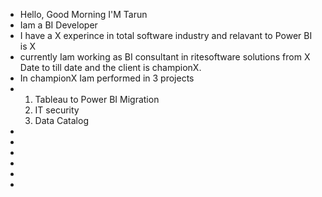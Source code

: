 - Hello, Good Morning I'M Tarun
- Iam a BI Developer
- I have a X experince in total software industry and relavant to Power BI is X
- currently Iam working as BI consultant in ritesoftware solutions from X Date to till date and the client is championX.
- In championX Iam performed in 3 projects
- 1. Tableau to Power BI Migration
  2. IT security
  3. Data Catalog
- 
- 
- 
- 
- 
- 
